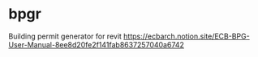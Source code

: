 # bpgr
Building permit generator for revit
https://ecbarch.notion.site/ECB-BPG-User-Manual-8ee8d20fe2f141fab8637257040a6742
